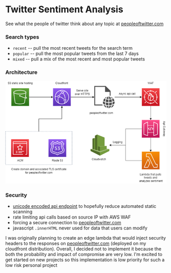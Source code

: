 # Twitter Sentiment Analysis
See what the people of twitter think about any topic at [peopleoftwitter.com](https://peopleoftwitter.com/)

### Search types
- `recent` -- pull the most recent tweets for the search term
- `popular` -- pull the most popular tweets from the last 7 days
- `mixed` -- pull a mix of the most recent and most popular tweets

### Architecture
![Architecture map](.img/completeSAGraph.png)

### Security
- [unicode encoded api endpoint](https://github.com/NikoRaisanen/twitter-sentiment-analysis/blob/main/frontend/script.js#L81) to hopefully reduce automated static scanning
- rate limiting api calls based on source IP with AWS WAF
- forcing a secure connection to [peopleoftwitter.com](https://peopleoftwitter.com/)
- javascript `.innerHTML` never used for data that users can modify

I was originally planning to create an edge lambda that would inject security headers to the responses on [peopleoftwitter.com](https://peopleoftwitter.com/) (deployed on my cloudfront distribution). Overall, I decided not to implement it because the both the probability and impact of compromise are very low. I'm excited to get started on new projects so this implementation is low priority for such a low risk personal project 


